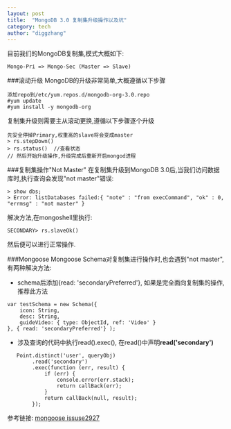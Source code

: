 ```yaml
---
layout: post
title:  "MongoDB 3.0 复制集升级操作以及坑"
category: tech
author: "diggzhang"
---
```


目前我们的MongoDB复制集,模式大概如下:

```
Mongo-Pri => Mongo-Sec (Master => Slave)
```

###滚动升级
MongoDB的升级非常简单,大概遵循以下步骤

```
添加repo到/etc/yum.repos.d/mongodb-org-3.0.repo
#yum update
#yum install -y mongodb-org
```

复制集升级则需要主从滚动更换,遵循以下步骤逐个升级

```
先安全停掉Primary,权重高的slave将会变成master
> rs.stepDown()
> rs.status()  //查看状态
// 然后开始升级操作,升级完成后重新开启mongod进程
```

###复制集操作"Not Master"
在复制集升级到MongoDB 3.0后,当我们访问数据库时,执行查询会发现"not master"错误:

```
> show dbs;
> Error: listDatabases failed:{ "note" : "from execCommand", "ok" : 0, "errmsg" : "not master" }

```

解决方法,在mongoshell里执行:

```
SECONDARY> rs.slaveOk()
```

然后便可以进行正常操作.

###Mongoose
Mongoose Schema对复制集进行操作时,也会遇到"not master",有两种解决方法:

- schema后添加{read: 'secondaryPreferred'}, 如果是完全面向复制集的操作,推荐此方法

```
var testSchema = new Schema({
    icon: String,
    desc: String,
    guideVideo: { type: ObjectId, ref: 'Video' }
}, { read: 'secondaryPreferred'} );
```
 
- 涉及查询的代码中执行read().exec(), 在read()中声明**read('secondary')**

```
   Point.distinct('user', queryObj)
        .read('secondary')
        .exec(function (err, result) {
            if (err) {
                console.error(err.stack);
                return callBack(err);
            }
            return callBack(null, result);
        });
```

参考链接:
[mongoose issuse2927](https://github.com/Automattic/mongoose/issues/2927#issuecomment-96996609)
